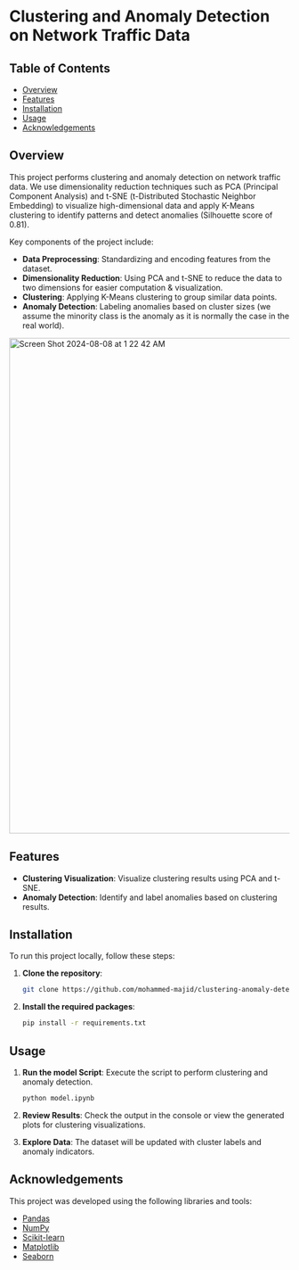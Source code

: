 # Clustering and Anomaly Detection on Network Traffic Data

## Table of Contents
- [Overview](#overview)
- [Features](#features)
- [Installation](#installation)
- [Usage](#usage)
- [Acknowledgements](#acknowledgements)

## Overview

This project performs clustering and anomaly detection on network traffic data. We use dimensionality reduction techniques such as PCA (Principal Component Analysis) and t-SNE (t-Distributed Stochastic Neighbor Embedding) to visualize high-dimensional data and apply K-Means clustering to identify patterns and detect anomalies (Silhouette score of 0.81).

Key components of the project include:
- **Data Preprocessing**: Standardizing and encoding features from the dataset.
- **Dimensionality Reduction**: Using PCA and t-SNE to reduce the data to two dimensions for easier computation & visualization.
- **Clustering**: Applying K-Means clustering to group similar data points.
- **Anomaly Detection**: Labeling anomalies based on cluster sizes (we assume the minority class is the anomaly as it is normally the case in the real world).


<img width="889" alt="Screen Shot 2024-08-08 at 1 22 42 AM" src="https://github.com/user-attachments/assets/38252b2c-89d9-46ef-aff8-b75f89f46898">



## Features

- **Clustering Visualization**: Visualize clustering results using PCA and t-SNE.
- **Anomaly Detection**: Identify and label anomalies based on clustering results.

## Installation

To run this project locally, follow these steps:

1. **Clone the repository**:
    ```bash
    git clone https://github.com/mohammed-majid/clustering-anomaly-detection.git
    ```

2. **Install the required packages**:
    ```bash
    pip install -r requirements.txt
    ```

## Usage

1. **Run the model Script**: Execute the script to perform clustering and anomaly detection.
    ```bash
    python model.ipynb
    ```

2. **Review Results**: Check the output in the console or view the generated plots for clustering visualizations.

3. **Explore Data**: The dataset will be updated with cluster labels and anomaly indicators.

## Acknowledgements

This project was developed using the following libraries and tools:
- [Pandas](https://pandas.pydata.org/)
- [NumPy](https://numpy.org/)
- [Scikit-learn](https://scikit-learn.org/)
- [Matplotlib](https://matplotlib.org/)
- [Seaborn](https://seaborn.pydata.org/)
